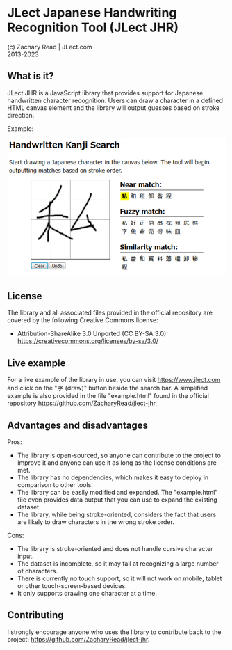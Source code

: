# JLect Japanese Handwriting Recognition Tool (JLect JHR)

(c) Zachary Read | JLect.com  
2013-2023

## What is it?

JLect JHR is a JavaScript library that provides support for Japanese handwritten character recognition. Users can draw a character in a defined HTML canvas element and the library will output guesses based on stroke direction.

Example:

![Example of Japanese Handwriting Recognition Tool](jhr-example.png?raw=true "Example of Japanese Handwriting Recognition Tool")

## License

The library and all associated files provided in the official repository are covered by the following Creative Commons license:
* Attribution-ShareAlike 3.0 Unported (CC BY-SA 3.0): https://creativecommons.org/licenses/by-sa/3.0/

## Live example

For a live example of the library in use, you can visit https://www.jlect.com and click on the "字 (draw)" button beside the search bar. A simplified example is also provided in the file "example.html" found in the official repository https://github.com/ZacharyRead/jlect-jhr.

## Advantages and disadvantages

Pros:

* The library is open-sourced, so anyone can contribute to the project to improve it and anyone can use it as long as the license conditions are met.
* The library has no dependencies, which makes it easy to deploy in comparison to other tools.
* The library can be easily modified and expanded. The "example.html" file even provides data output that you can use to expand the existing dataset.
* The library, while being stroke-oriented, considers the fact that users are likely to draw characters in the wrong stroke order.

Cons:

* The library is stroke-oriented and does not handle cursive character input.
* The dataset is incomplete, so it may fail at recognizing a large number of characters.
* There is currently no touch support, so it will not work on mobile, tablet or other touch-screen-based devices.
* It only supports drawing one character at a time.

## Contributing

I strongly encourage anyone who uses the library to contribute back to the project: https://github.com/ZacharyRead/jlect-jhr.
